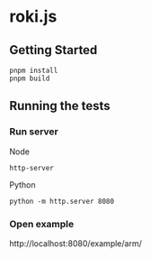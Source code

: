 # roki.js

## Getting Started

```
pnpm install
pnpm build
```

## Running the tests

### Run server

Node

```
http-server
```

Python

```
python -m http.server 8080
```

### Open example

http://localhost:8080/example/arm/
